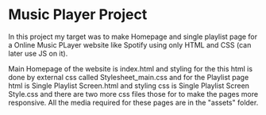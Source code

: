 # Music Player Project

In this project my target was to make Homepage and single playlist page for a Online Music PLayer website like Spotify using only HTML and CSS (can later use JS on it).

Main Homepage of the website is index.html and styling for the this html is done by external css called Stylesheet_main.css and for the Playlist page html is Single Playlist Screen.html and styling css is Single Playlist Screen Style.css and there are two more css files those for to make the pages more responsive. All the media required for these pages are in the "assets" folder.
